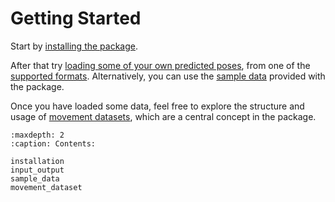 # Getting Started

Start by [installing the package](installation.md).

After that try [loading some of your own predicted poses](target-loading),
from one of the [supported formats](target-formats).
Alternatively, you can use the [sample data](target-sample-data)
provided with the package.

Once you have loaded some data, feel free to explore the structure and
usage of [movement datasets](movement_dataset.md), which are a central
concept in the package.

```{toctree}
:maxdepth: 2
:caption: Contents:

installation
input_output
sample_data
movement_dataset
```
